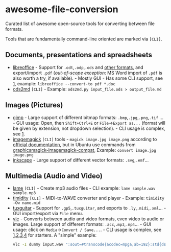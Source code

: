 # awesome-file-conversion
Curated list of awesome open-source tools for converting between file formats.

Tools that are fundamentally command-line oriented are marked via `[CLI]`.

## Documents, presentations and spreadsheets
- [libreoffice](https://www.libreoffice.org) - Support for `.odt`,`.odp`,`.ods` and [other formats](https://help.libreoffice.org/Common/XML_File_Formats), and export/import `.pdf` (*out-of-scope exception*: MS Word import of `.pdf` is also worth a try, if available). - Mostly GUI - Has some CLI support, see [1](https://help.libreoffice.org/Common/Starting_the_Software_With_Parameters), example: `libreoffice --convert-to pdf *.doc`
- [ods2md](https://github.com/kennytm/ods2md) `[CLI]` - Example: `ods2md.py input_file.ods > output_file.md`

## Images (Pictures)
- [gimp](https://www.gimp.org) - Large support of different bitmap formats: `.bmp`,`.jpg`,`.png`,`.tif` ... - GUI usage: Open, then `Shift+Ctrl+E` or `File`->`Export as...` (format will be given by extension, not dropdown selection). - CLI usage is complex, see [1](https://www.gimp.org/tutorials/Basic_Batch/).
- [imagemagick](https://www.imagemagick.org) `[CLI]` tools - `magick image.jpg image.png` according to [official documentation](http://www.imagemagick.org/script/command-line-processing.php), but in Ubuntu use commands from [graphicsmagick-imagemagick-compat](https://packages.ubuntu.com/xenial/all/graphicsmagick-imagemagick-compat/filelist), Example: `convert image.jpg image.png`
- [inkscape](https://inkscape.org) - Large support of different vector formats: `.svg`,`.emf`...

## Multimedia (Audio and Video)
- [lame](https://man.cx/lame(1)) `[CLI]` - Create mp3 audio files - CLI example: `lame sample.wav sample.mp3`
- [timidity](https://man.cx/timidity(1)) `[CLI]` - MIDI-to-WAVE converter and player - Example: `timidity -Ow name.mid`
- [tuxguitar](https://sourceforge.net/projects/tuxguitar) - Support for `.gp5`,`.tuxguitar`, and exports to `.ly`,`.midi`,`.xml`... - GUI import/export via `File` menu.
- [vlc](https://www.videolan.org) - Converts between audio and video formats, even video to audio or images. Large support of different formats: `.acc`,`.mp3`,`.mp4`... - GUI usage: click on `Media`->`Convert / Save...`. - CLI usage is complex, see [1](https://wiki.videolan.org/VLC_command-line_help),[2](https://wiki.videolan.org/VLC_HowTo/Transcode_multiple_videos/),[3](https://superuser.com/questions/388511/how-can-i-make-the-following-conversion-in-vlc-from-the-commandline),[4](https://forum.videolan.org/viewtopic.php?f=4&t=101724) for starters. A "simple" example:
    ```bash
    vlc -I dummy input.wav ":sout=#transcode{acodec=mpga,ab=192}:std{dst=output.mp3,access=file}" vlc://quit
    ```
